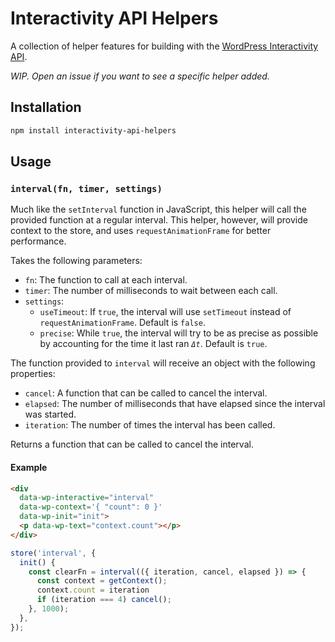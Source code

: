 # Interactivity API Helpers

A collection of helper features for building with the [WordPress Interactivity API](https://developer.wordpress.org/block-editor/reference-guides/packages/packages-interactivity/).

_WIP. Open an issue if you want to see a specific helper added._

## Installation

```bash
npm install interactivity-api-helpers
```

## Usage

### `interval(fn, timer, settings)`

Much like the `setInterval` function in JavaScript, this helper will call the provided function at a regular interval. This helper, however, will provide context to the store, and uses `requestAnimationFrame` for better performance.

Takes the following parameters:

- `fn`: The function to call at each interval.
- `timer`: The number of milliseconds to wait between each call.
- `settings`:
  - `useTimeout`: If `true`, the interval will use `setTimeout` instead of `requestAnimationFrame`. Default is `false`.
  - `precise`: While `true`, the interval will try to be as precise as possible by accounting for the time it last ran _`Δt`_. Default is `true`.

The function provided to `interval` will receive an object with the following properties:

- `cancel`: A function that can be called to cancel the interval.
- `elapsed`: The number of milliseconds that have elapsed since the interval was started.
- `iteration`: The number of times the interval has been called.

Returns a function that can be called to cancel the interval.

#### Example

```html
<div
  data-wp-interactive="interval"
  data-wp-context='{ "count": 0 }'
  data-wp-init="init">
  <p data-wp-text="context.count"></p>
</div>
```

```js
store('interval', {
  init() {
    const clearFn = interval(({ iteration, cancel, elapsed }) => {
      const context = getContext();
      context.count = iteration
      if (iteration === 4) cancel();
    }, 1000);
  },
});
```
